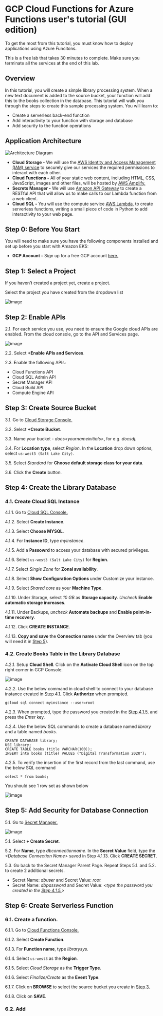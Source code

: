 # GCP Cloud Functions for Azure Functions user's tutorial (GUI edition)

To get the most from this tutorial, you must know how to deploy applications using Azure Funcitons. 

This is a free lab that takes 30 minutes to complete. Make sure you terminate all the services at the end of this lab. 

## Overview

In this tutorial, you will create a simple library processing system. When a new text document is added to the source bucket, your function will add this to the books collection in the database.
This tutorial will walk you through the steps to create this sample processing system. You will learn to:
- Create a serverless back-end function
- Add interactivity to your function with storage and database
- Add security to the function operations

## Application Architecture

![Architecture Diagram](./screenshots/001.PNG)

- **Cloud Storage -** We will use the [AWS Identity and Access Management (IAM) service](https://docs.aws.amazon.com/IAM/latest/UserGuide/introduction.html) to securely give our services the required permissions to interact with each other.
- **Cloud Functions -** All of your static web content, including HTML, CSS, JavaScript, images and other files, will be hosted by [AWS Amplify.](https://docs.aws.amazon.com/amplify/latest/userguide/welcome.html)
- **Secrets Manager -** We will use [Amazon API Gateway](https://docs.aws.amazon.com/apigateway/latest/developerguide/welcome.html) to create a RESTful API that will allow us to make calls to our Lambda function from a web client.
- **Cloud SQL -** You will use the compute service [AWS Lambda](https://docs.aws.amazon.com/lambda/latest/dg/welcome.html), to create serverless functions, writing a small piece of code in Python to add interactivity to your web page.

## Step 0: Before You Start

You will need to make sure you have the following components installed and set up before you start with Amazon EKS:

- **GCP Account –** Sign up for a free GCP account [here.](https://cloud.google.com/free/docs/gcp-free-tier)

## Step 1: Select a Project

If you haven’t created a project yet, create a project. 

Select the project you have created from the dropdown list

![image](./Screenshots/002.png)

## Step 2: Enable APIs

2.1. For each service you use, you need to ensure the Google cloud APIs are enabled. From the cloud console, go to the API and Services page.

![image](./Screenshots/003.PNG)

2.2. Select  **+Enable APIs and Services**.

2.3. Enable the following APIs:

- Cloud Functions API
- Cloud SQL Admin API
- Secret Manager API
- Cloud Build API
- Compute Engine API

## Step 3: Create Source Bucket

3.1. Go to [Cloud Storage Console.](https://console.cloud.google.com/storage)

3.2. Select **+Create Bucket**.

3.3. Name your bucket - *docs\<yournameinitials\>*, for e.g. *docsdj*.

3.4. For **Location type**, select *Region*. In the **Location** drop down options, select `us-west3 (Salt Lake City)`.

3.5. Select *Standard* for **Choose default storage class for your data**.

3.6. Click the **Create** button.

## Step 4: Create the Library Database

### 4.1. Create Cloud SQL Instance

4.1.1. Go to [Cloud SQL Console.](https://console.cloud.google.com/sql)

4.1.2. Select **Create Instance**.

4.1.3. Select **Choose MYSQL**.

4.1.4. For **Instance ID**, type *myinstance*.

4.1.5. Add a **Passowrd** to access your database with secured privileges.

4.1.6. Select `us-west3 (Salt Lake City)` for **Region**.

4.1.7. Select *Single Zone* for **Zonal availability**.

4.1.8. Select **Show Configuration Options** under Customize your instance.

4.1.9. Select *Shared core* as your **Machine Type**.

4.1.10. Under Storage, select *10 GB* as **Storage capacity**. *Uncheck* **Enable automatic storage increases**.

4.1.11. Under Backups, *uncheck* **Automate backups** and **Enable point-in-time recovery**.

4.1.12. Click **CREATE INSTANCE**.

4.1.13. **Copy and save** the **Connection name** under the Overview tab (you will need it in [Step 5](https://github.com/devanshidiaries/Serverless/tree/main/GCP%20Cloud%20Functions#step-5-add-security-for-database-connection)).

### 4.2. Create Books Table in the Library Database

4.2.1. Setup **Cloud Shell**. Click on the **Activate Cloud Shell** icon on the top right corner in GCP Console.

![image](./Screenshots/004.PNG)

4.2.2. Use the below command in cloud shell to connect to your database instance created in [Step 4.1.](https://github.com/devanshidiaries/Serverless/tree/main/GCP%20Cloud%20Functions#41-create-cloud-sql-instance) Click **Authorize** when prompted.

~~~
gcloud sql connect myinstance --user=root
~~~

4.2.3. When prompted, type the password you created in the [Step 4.1.5.](https://github.com/devanshidiaries/Serverless/tree/main/GCP%20Cloud%20Functions#41-create-cloud-sql-instance) and press the *Enter* key.

4.2.4. Use the below SQL commands to create a database named *library* and a table named *books*.

~~~
CREATE DATABASE library;
USE library;
CREATE TABLE books (title VARCHAR(100));
INSERT into books (title) VALUES ("Digital Transformation 2020");
~~~

4.2.5. To verify the insertion of the first record from the last command, use the below SQL command

~~~
select * from books;
~~~

You should see 1 row set as shown below

![image](./Screenshots/005.PNG)

## Step 5: Add Security for Database Connection

5.1. Go to [Secret Manager.](https://console.cloud.google.com/security/secret-manager)

![image](./Screenshots/006.PNG)

5.1. Select **+ Create Secret**.

5.2. For **Name**, type *dbconnectionname*. In the **Secret Value** field, type the *\<Database Connection Name\>* saved in Step 4.1.13. Click **CREATE SECRET**.

5.3. Go back to the Secret Manager Parent Page. Repeat Steps 5.1. and 5.2. to create 2 additional secrets.
- Secret Name: *dbuser* and Secret Value: *root*
- Secret Name: *dbpassword* and Secret Value: *\<type the password you created in the [Step 4.1.5.](https://github.com/devanshidiaries/Serverless/tree/main/GCP%20Cloud%20Functions#41-create-cloud-sql-instance)>*

## Step 6: Create Serverless Function

### 6.1. Create a function.

6.1.1. Go to [Cloud Functions Console.](https://console.cloud.google.com/functions)

6.1.2. Select **Create Function**.

6.1.3. For **Function name**, type *librarysys*.

6.1.4. Select `us-west3` as the **Region**.

6.1.5. Select *Cloud Storage* as the **Trigger Type**.

6.1.6. Select *Finalize/Create* as the **Event Type**.

6.1.7. Click on **BROWSE** to select the source bucket you create in [Step 3.](https://github.com/devanshidiaries/Serverless/tree/main/GCP%20Cloud%20Functions#step-3-create-source-bucket)

6.1.8. Click on **SAVE**.

### 6.2. Add





